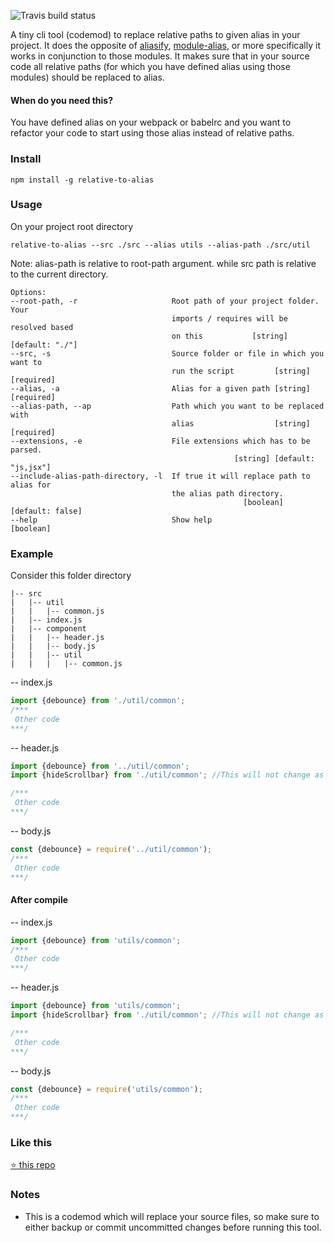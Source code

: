 ![Travis build status](https://travis-ci.org/s-yadav/relative-to-alias.svg?branch=master)

A tiny cli tool (codemod) to replace relative paths to given alias in your project. It does the opposite of [aliasify](https://github.com/benbria/aliasify), [module-alias](https://github.com/ilearnio/module-alias), or more specifically it works in conjunction to those modules. It makes sure that in your source code all relative paths (for which you have defined alias using those modules) should be replaced to alias.

#### When do you need this?
You have defined alias on your webpack or babelrc and you want to refactor your code to start using those alias instead of relative paths.


### Install
```
npm install -g relative-to-alias
```

### Usage
On your project root directory
```
relative-to-alias --src ./src --alias utils --alias-path ./src/util
```
Note: alias-path is relative to root-path argument. while src path is relative to the current directory.

```
Options:
--root-path, -r                     Root path of your project folder. Your
                                    imports / requires will be resolved based
                                    on this           [string] [default: "./"]
--src, -s                           Source folder or file in which you want to
                                    run the script         [string] [required]
--alias, -a                         Alias for a given path [string] [required]
--alias-path, --ap                  Path which you want to be replaced with
                                    alias                  [string] [required]
--extensions, -e                    File extensions which has to be parsed.
                                                  [string] [default: "js,jsx"]
--include-alias-path-directory, -l  If true it will replace path to alias for
                                    the alias path directory.
                                                    [boolean] [default: false]
--help                              Show help                        [boolean]
```

### Example
Consider this folder directory
```
|-- src
|   |-- util
|   |   |-- common.js
|   |-- index.js
|   |-- component
|   |   |-- header.js
|   |   |-- body.js
|   |   |-- util
|   |   |   |-- common.js
```


-- index.js
```js
import {debounce} from './util/common';
/***
 Other code
***/
```

-- header.js
```js
import {debounce} from '../util/common';
import {hideScrollbar} from './util/common'; //This will not change as its not on alias path

/***
 Other code
***/
```


-- body.js
```js
const {debounce} = require('../util/common');
/***
 Other code
***/
```

#### After compile
-- index.js
```js
import {debounce} from 'utils/common';
/***
 Other code
***/
```

-- header.js
```js
import {debounce} from 'utils/common';
import {hideScrollbar} from './util/common'; //This will not change as its not on alias path

/***
 Other code
***/
```


-- body.js
```js
const {debounce} = require('utils/common');
/***
 Other code
***/
```

### Like this
[:star: this repo](https://github.com/s-yadav/relative-to-alias)

### Notes
- This is a codemod which will replace your source files, so make sure to either backup or commit uncommitted changes before running this tool.
